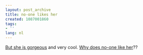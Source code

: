 ```yaml
---
layout: post_archive
title: no-one likes her
created: 1087001860
tags:
- ''
lang: nl
---
```

[But she is gorgeous](http://www.chiquechick.com/node/view/41) and very cool. [Why does no-one like her](http://drupal.org/profile/interest/My%20Girlfriend)??
